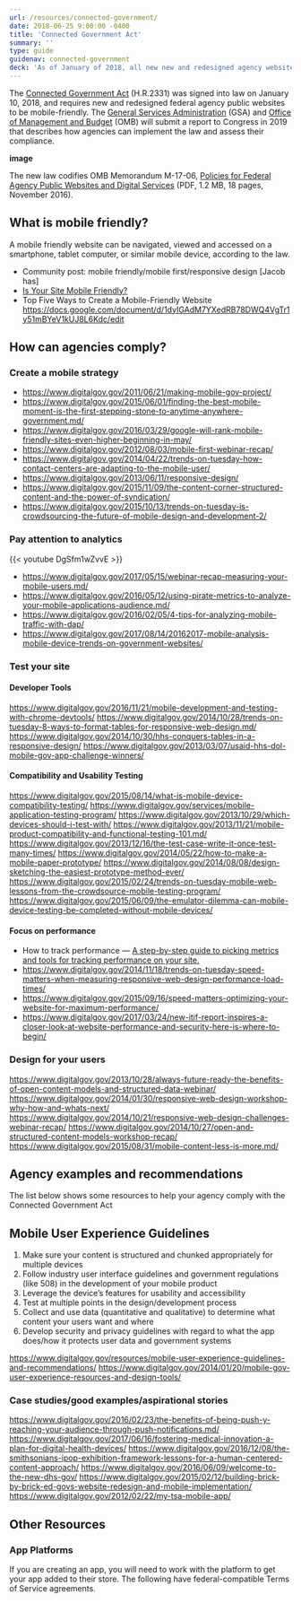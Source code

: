 ```yaml
---
url: /resources/connected-government/
date: 2018-06-25 9:00:00 -0400
title: 'Connected Government Act'
summary: ''
type: guide
guidenav: connected-government
deck: 'As of January of 2018, all new new and redesigned agency websites are required to be mobile friendly.'
---
```


The [Connected Government Act](https://www.congress.gov/bill/115th-congress/house-bill/2331) (H.R.2331) was signed into law on January 10, 2018, and requires new and redesigned federal agency public websites to be mobile-friendly. The [General Services Administration](https://www.gsa.gov/) (GSA) and [Office of Management and Budget](https://www.whitehouse.gov/omb/) (OMB) will submit a report to Congress in 2019 that describes how agencies can implement the law and assess their compliance. 

**image**

The new law codifies OMB Memorandum M-17-06, [Policies for Federal Agency Public Websites and Digital Services](https://www.whitehouse.gov/sites/whitehouse.gov/files/omb/memoranda/2017/m-17-06.pdf) (PDF, 1.2 MB, 18 pages, November 2016). 

## What is mobile friendly?

A mobile friendly website can be navigated, viewed and accessed on a smartphone, tablet computer, or similar mobile device, according to the law.

- Community post: mobile friendly/mobile first/responsive design [Jacob has]
- [Is Your Site Mobile Friendly?](https://www.digitalgov.gov/2015/10/23/is-your-site-mobile-friendly/)
- Top Five Ways to Create a Mobile-Friendly Website https://docs.google.com/document/d/1dyIGAdM7YXedRB78DWQ4VgTr1y51mBYeV1kUJ8L6Kdc/edit


## How can agencies comply?

### Create a mobile strategy
  - https://www.digitalgov.gov/2011/06/21/making-mobile-gov-project/
  - https://www.digitalgov.gov/2015/06/01/finding-the-best-mobile-moment-is-the-first-stepping-stone-to-anytime-anywhere-government.md/
  - https://www.digitalgov.gov/2016/03/29/google-will-rank-mobile-friendly-sites-even-higher-beginning-in-may/
  - https://www.digitalgov.gov/2012/08/03/mobile-first-webinar-recap/
  - https://www.digitalgov.gov/2014/04/22/trends-on-tuesday-how-contact-centers-are-adapting-to-the-mobile-user/
  - https://www.digitalgov.gov/2013/06/11/responsive-design/
  - https://www.digitalgov.gov/2015/11/09/the-content-corner-structured-content-and-the-power-of-syndication/
  - https://www.digitalgov.gov/2015/10/13/trends-on-tuesday-is-crowdsourcing-the-future-of-mobile-design-and-development-2/

###  Pay attention to analytics

{{< youtube DgSfm1wZvvE >}}

- https://www.digitalgov.gov/2017/05/15/webinar-recap-measuring-your-mobile-users.md/
- https://www.digitalgov.gov/2016/05/12/using-pirate-metrics-to-analyze-your-mobile-applications-audience.md/
- https://www.digitalgov.gov/2016/02/05/4-tips-for-analyzing-mobile-traffic-with-dap/
- https://www.digitalgov.gov/2017/08/14/20162017-mobile-analysis-mobile-device-trends-on-government-websites/

### Test your site

#### Developer Tools
https://www.digitalgov.gov/2016/11/21/mobile-development-and-testing-with-chrome-devtools/
https://www.digitalgov.gov/2014/10/28/trends-on-tuesday-8-ways-to-format-tables-for-responsive-web-design.md/
https://www.digitalgov.gov/2014/10/30/hhs-conquers-tables-in-a-responsive-design/
https://www.digitalgov.gov/2013/03/07/usaid-hhs-dol-mobile-gov-app-challenge-winners/

#### Compatibility and Usability Testing
https://www.digitalgov.gov/2015/08/14/what-is-mobile-device-compatibility-testing/
https://www.digitalgov.gov/services/mobile-application-testing-program/
https://www.digitalgov.gov/2013/10/29/which-devices-should-i-test-with/
https://www.digitalgov.gov/2013/11/21/mobile-product-compatibility-and-functional-testing-101.md/
https://www.digitalgov.gov/2013/12/16/the-test-case-write-it-once-test-many-times/
https://www.digitalgov.gov/2014/05/22/how-to-make-a-mobile-paper-prototype/
https://www.digitalgov.gov/2014/08/08/design-sketching-the-easiest-prototype-method-ever/
https://www.digitalgov.gov/2015/02/24/trends-on-tuesday-mobile-web-lessons-from-the-crowdsource-mobile-testing-program/
https://www.digitalgov.gov/2015/06/09/the-emulator-dilemma-can-mobile-device-testing-be-completed-without-mobile-devices/

#### Focus on performance
- How to track performance — [A step-by-step guide to picking metrics and tools for tracking performance on your site.](https://designsystem.digital.gov/performance/how/)
- https://www.digitalgov.gov/2014/11/18/trends-on-tuesday-speed-matters-when-measuring-responsive-web-design-performance-load-times/
- https://www.digitalgov.gov/2015/09/16/speed-matters-optimizing-your-website-for-maximum-performance/
- https://www.digitalgov.gov/2017/03/24/new-itif-report-inspires-a-closer-look-at-website-performance-and-security-here-is-where-to-begin/


### Design for your users
https://www.digitalgov.gov/2013/10/28/always-future-ready-the-benefits-of-open-content-models-and-structured-data-webinar/
https://www.digitalgov.gov/2014/01/30/responsive-web-design-workshop-why-how-and-whats-next/
https://www.digitalgov.gov/2014/10/21/responsive-web-design-challenges-webinar-recap/
https://www.digitalgov.gov/2014/10/27/open-and-structured-content-models-workshop-recap/
https://www.digitalgov.gov/2015/08/31/mobile-content-less-is-more.md/

## Agency examples and recommendations
The list below shows some resources to help your agency comply with the Connected Government Act

## Mobile User Experience Guidelines

1. Make sure your content is structured and chunked appropriately for multiple devices
2. Follow industry user interface guidelines and government regulations (like 508) in the development of your mobile product
3. Leverage the device’s features for usability and accessibility
4. Test at multiple points in the design/development process
5. Collect and use data (quantitative and qualitative) to determine what content your users want and where
6. Develop security and privacy guidelines with regard to what the app does/how it protects user data and government systems


https://www.digitalgov.gov/resources/mobile-user-experience-guidelines-and-recommendations/
https://www.digitalgov.gov/2014/01/20/mobile-gov-user-experience-resources-and-design-tools/

### Case studies/good examples/aspirational stories
https://www.digitalgov.gov/2016/02/23/the-benefits-of-being-push-y-reaching-your-audience-through-push-notifications.md/
https://www.digitalgov.gov/2017/06/16/fostering-medical-innovation-a-plan-for-digital-health-devices/
https://www.digitalgov.gov/2016/12/08/the-smithsonians-ipop-exhibition-framework-lessons-for-a-human-centered-content-approach/
https://www.digitalgov.gov/2016/06/09/welcome-to-the-new-dhs-gov/
https://www.digitalgov.gov/2015/02/12/building-brick-by-brick-ed-govs-website-redesign-and-mobile-implementation/
https://www.digitalgov.gov/2012/02/22/my-tsa-mobile-app/

## Other Resources

### App Platforms
If you are creating an app, you will need to work with the platform to get your app added to their store. The following have federal-compatible Terms of Service agreements.
